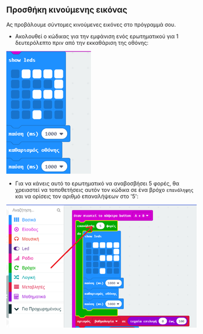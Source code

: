## Προσθήκη κινούμενης εικόνας

Ας προβάλουμε σύντομες κινούμενες εικόνες στο πρόγραμμά σου.

+ Ακολουθεί ο κώδικας για την εμφάνιση ενός ερωτηματικού για 1 δευτερόλεπτο πριν από την εκκαθάριση της οθόνης:

![στιγμιότυπο οθόνης](images/rate-question-code.png)

+ Για να κάνεις αυτό το ερωτηματικό να αναβοσβήσει 5 φορές, θα χρειαστεί να τοποθετήσεις αυτόν τον κώδικα σε ένα βρόχο `επανάληψης` και να ορίσεις τον αριθμό επαναλήψεων στο '5':

![στιγμιότυπο οθόνης](images/rate-question-repeat.png)